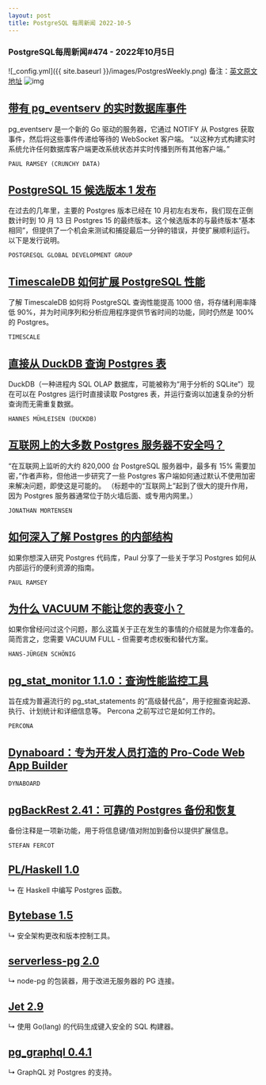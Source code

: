 ```yaml
---
layout: post
title: PostgreSQL 每周新闻 2022-10-5
---
```

### PostgreSQL每周新闻#474 - 2022年10月5日
![_config.yml]({{ site.baseurl }}/images/PostgresWeekly.png)
备注：[英文原文地址](https://postgresweekly.com/issues/474)
![img](https://postgresweekly.com/link/129642/web)
## [带有 pg_eventserv 的实时数据库事件](https://postgresweekly.com/link/129642/web)
pg_eventserv 是一个新的 Go 驱动的服务器，它通过 NOTIFY 从 Postgres 获取事件，然后将这些事件传递给等待的 WebSocket 客户端。 “以这种方式构建实时系统允许任何数据库客户端更改系统状态并实时传播到所有其他客户端。”


`PAUL RAMSEY (CRUNCHY DATA) `
## [PostgreSQL 15 候选版本 1 发布](https://postgresweekly.com/link/129644/web)
在过去的几年里，主要的 Postgres 版本已经在 10 月初左右发布，我们现在正倒数计时到 10 月 13 日 Postgres 15 的最终版本。这个候选版本的与最终版本“基本相同”，但提供了一个机会来测试和捕捉最后一分钟的错误，并使扩展顺利运行。 以下是发行说明。


`POSTGRESQL GLOBAL DEVELOPMENT GROUP`
## [TimescaleDB 如何扩展 PostgreSQL 性能](https://postgresweekly.com/link/129641/web)
了解 TimescaleDB 如何将 PostgreSQL 查询性能提高 1000 倍，将存储利用率降低 90%，并为时间序列和分析应用程序提供节省时间的功能，同时仍然是 100% 的 Postgres。


`TIMESCALE `
## [直接从 DuckDB 查询 Postgres 表](https://postgresweekly.com/link/129646/web)
DuckDB（一种进程内 SQL OLAP 数据库，可能被称为“用于分析的 SQLite”）现在可以在 Postgres 运行时直接读取 Postgres 表，并运行查询以加速复杂的分析查询而无需重复数据。


`HANNES MÜHLEISEN (DUCKDB) `
## [互联网上的大多数 Postgres 服务器不安全吗？](https://postgresweekly.com/link/129656/web)
“在互联网上监听的大约 820,000 台 PostgreSQL 服务器中，最多有 15% 需要加密，”作者声称，但他进一步研究了一些 Postgres 客户端如何通过默认不使用加密来解决问题，即使这是可能的。 （标题中的“互联网上”起到了很大的提升作用，因为 Postgres 服务器通常位于防火墙后面、或专用内网里。）


`JONATHAN MORTENSEN`
## [如何深入了解 Postgres 的内部结构](https://postgresweekly.com/link/129657/web)
如果你想深入研究 Postgres 代码库，Paul 分享了一些关于学习 Postgres 如何从内部运行的便利资源的指南。


`PAUL RAMSEY `
## [为什么 VACUUM 不能让您的表变小？](https://postgresweekly.com/link/129658/web)
如果你曾经问过这个问题，那么这篇关于正在发生的事情的介绍就是为你准备的。 简而言之，您需要 VACUUM FULL - 但需要考虑权衡和替代方案。


`HANS-JÜRGEN SCHÖNIG `
## [pg_stat_monitor 1.1.0：查询性能监控工具](https://postgresweekly.com/link/129659/web)
旨在成为普遍流行的 pg_stat_statements 的“高级替代品”，用于挖掘查询起源、执行、计划统计和详细信息等。 Percona 之前写过它是如何工作的。


`PERCONA`
## [Dynaboard：专为开发人员打造的 Pro-Code Web App Builder](https://postgresweekly.com/link/129661/web)


`DYNABOARD `
## [pgBackRest 2.41：可靠的 Postgres 备份和恢复](https://postgresweekly.com/link/129662/web)
备份注释是一项新功能，用于将信息键/值对附加到备份以提供扩展信息。

`STEFAN FERCOT `
## [PL/Haskell 1.0](https://postgresweekly.com/link/129663/web)
↳ 在 Haskell 中编写 Postgres 函数。


## [Bytebase 1.5](https://postgresweekly.com/link/129664/web)
↳ 安全架构更改和版本控制工具。

## [serverless-pg 2.0](https://postgresweekly.com/link/129665/web)
↳ node-pg 的包装器，用于改进无服务器的 PG 连接。

## [Jet 2.9](https://postgresweekly.com/link/129666/web)
↳ 使用 Go(lang) 的代码生成键入安全的 SQL 构建器。

## [pg_graphql 0.4.1](https://postgresweekly.com/link/129667/web)
↳ GraphQL 对 Postgres 的支持。



